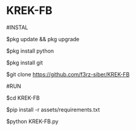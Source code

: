 # KREK-FB
#INSTAL

$pkg update && pkg upgrade

$pkg install python

$pkg install git

$git clone https://github.com/f3rz-siber/KREK-FB

#RUN

$cd KREK-FB

$pip install -r assets/requirements.txt

$python KREK-FB.py
